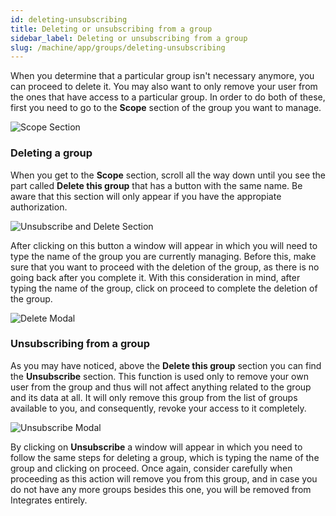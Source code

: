 ```yaml
---
id: deleting-unsubscribing
title: Deleting or unsubscribing from a group
sidebar_label: Deleting or unsubscribing from a group
slug: /machine/app/groups/deleting-unsubscribing
---
```


When you determine that a particular group
isn't necessary anymore,
you can proceed to delete it.
You may also want
to only remove your user
from the ones that have
access to a particular group.
In order to do both of these,
first you need to go
to the **Scope** section
of the group you want to manage.

![Scope Section](/img/web/groups/deletion/highlighting_scope.png)

### Deleting a group

When you get to the **Scope** section,
scroll all the way down
until you see the part called
**Delete this group**
that has a button with the same name.
Be aware that this section
will only appear
if you have the appropiate authorization.

![Unsubscribe and Delete Section](/img/web/groups/deletion/delete_unsubscribe.png)

After clicking on this button
a window will appear
in which you will need to type the name
of the group you are currently managing.
Before this,
make sure that you want to proceed
with the deletion of the group,
as there is no going back
after you complete it.
With this consideration in mind,
after typing the name of the group,
click on proceed
to complete the deletion of the group.

![Delete Modal](/img/web/groups/deletion/delete_modal.png)

### Unsubscribing from a group

As you may have noticed,
above the **Delete this group** section
you can find the **Unsubscribe** section.
This function is used only to remove
your own user from the group
and thus will not affect anything
related to the group
and its data at all.
It will only remove this group
from the list of groups available to you,
and consequently,
revoke your access to it completely.

![Unsubscribe Modal](/img/web/groups/deletion/unsubscribe_modal.png)

By clicking on **Unsubscribe**
a window will appear
in which you need to follow
the same steps for deleting a group,
which is typing the name of the group
and clicking on proceed.
Once again,
consider carefully when proceeding
as this action will remove you from this group,
and in case you do not have
any more groups besides this one,
you will be removed from Integrates entirely.
